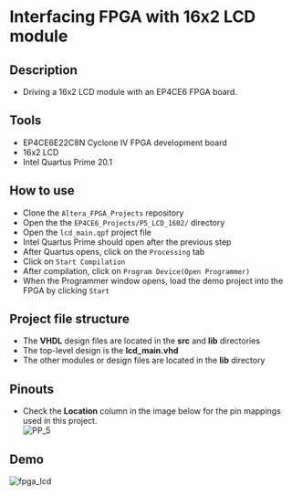# Interfacing FPGA with 16x2 LCD module 

## Description    
- Driving a 16x2 LCD module with an EP4CE6 FPGA board.  

## Tools  
- EP4CE6E22C8N Cyclone IV FPGA development board
- 16x2 LCD
- Intel Quartus Prime 20.1  

## How to use  
- Clone the ``Altera_FPGA_Projects`` repository  
- Open the the ``EP4CE6_Projects/P5_LCD_1602/`` directory  
- Open the ``lcd_main.qpf`` project file  
- Intel Quartus Prime should open after the previous step  
- After Quartus opens, click on the ``Processing`` tab  
- Click on ``Start Compilation``  
- After compilation, click on ``Program Device(Open Programmer)``  
- When the Programmer window opens, load the demo project into the FPGA by clicking ``Start`` 

## Project file structure  
- The **VHDL** design files are located in the **src** and **lib** directories  
- The top-level design is the **lcd_main.vhd**  
- The other modules or design files are located in the **lib** directory  

## Pinouts  
- Check the **Location** column in the image below for the pin mappings used in this project.    
![PP_5](https://github.com/MUDAL/Altera_FPGA_Projects/assets/46250887/2e42a448-83b7-41f6-9ed2-506079b5d871)

## Demo  
![fpga_lcd](https://github.com/MUDAL/Altera_FPGA_Projects/assets/46250887/add71547-826c-44c8-8487-06129b02a6c7)  







